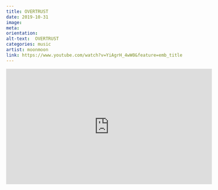 ```yaml
---
title: OVERTRUST
date: 2019-10-31
image: 
meta: 
orientation:
alt-text:  OVERTRUST
categories: music
artist: moonmoon
link: https://www.youtube.com/watch?v=YiAgrH_4wW0&feature=emb_title
---
```



<iframe width="560" height="315" src="https://www.youtube.com/embed/YiAgrH_4wW0" frameborder="0" allow="accelerometer; autoplay; encrypted-media; gyroscope; picture-in-picture" allowfullscreen></iframe>